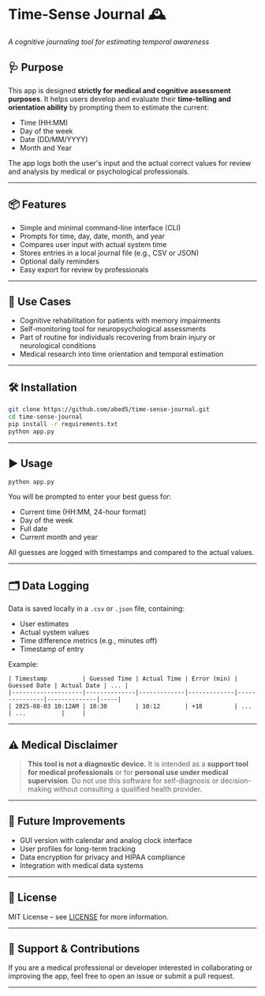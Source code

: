 # Time-Sense Journal 🕰️

*A cognitive journaling tool for estimating temporal awareness*

## 🩺 Purpose

This app is designed **strictly for medical and cognitive assessment purposes**. It helps users develop and evaluate their **time-telling and orientation ability** by prompting them to estimate the current:

* Time (HH\:MM)
* Day of the week
* Date (DD/MM/YYYY)
* Month and Year

The app logs both the user's input and the actual correct values for review and analysis by medical or psychological professionals.

---

## 📦 Features

* Simple and minimal command-line interface (CLI)
* Prompts for time, day, date, month, and year
* Compares user input with actual system time
* Stores entries in a local journal file (e.g., CSV or JSON)
* Optional daily reminders
* Easy export for review by professionals

---

## 🧠 Use Cases

* Cognitive rehabilitation for patients with memory impairments
* Self-monitoring tool for neuropsychological assessments
* Part of routine for individuals recovering from brain injury or neurological conditions
* Medical research into time orientation and temporal estimation

---

## 🛠️ Installation

```bash
git clone https://github.com/abed5/time-sense-journal.git  
cd time-sense-journal  
pip install -r requirements.txt  
python app.py  
```

---

## ▶️ Usage

```bash
python app.py
```

You will be prompted to enter your best guess for:

* Current time (HH\:MM, 24-hour format)
* Day of the week
* Full date
* Current month and year

All guesses are logged with timestamps and compared to the actual values.

---

## 🗂️ Data Logging

Data is saved locally in a `.csv` or `.json` file, containing:

* User estimates
* Actual system values
* Time difference metrics (e.g., minutes off)
* Timestamp of entry

Example:

```
| Timestamp          | Guessed Time | Actual Time | Error (min) | Guessed Date | Actual Date | ... |
|--------------------|--------------|-------------|-------------|---------------|--------------|-----|
| 2025-08-03 10:12AM | 10:30        | 10:12       | +18         | ...           | ...          |     |
```

---

## ⚠️ Medical Disclaimer

> **This tool is not a diagnostic device.**
> It is intended as a **support tool for medical professionals** or for **personal use under medical supervision**. Do not use this software for self-diagnosis or decision-making without consulting a qualified health provider.

---

## 🚧 Future Improvements

* GUI version with calendar and analog clock interface
* User profiles for long-term tracking
* Data encryption for privacy and HIPAA compliance
* Integration with medical data systems

---

## 📄 License

MIT License – see [LICENSE](LICENSE) for more information.

---

## 🙋 Support & Contributions

If you are a medical professional or developer interested in collaborating or improving the app, feel free to open an issue or submit a pull request.

---